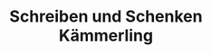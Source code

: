 ---
title: "Schreiben und Schenken Kämmerling"
url: /krefeld/schreiben-und-schenken-kaemmerling/
shop: Schreibwaren
---